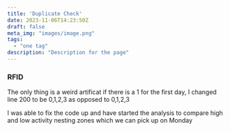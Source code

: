 ```yaml
---
title: 'Duplicate Check'
date: 2023-11-06T14:23:50Z
draft: false
meta_img: "images/image.png"
tags:
  - "one tag"
description: "Description for the page"
---
```


### RFID 


The only thing is a weird artificat if there is a 1 for the first day, I changed line 200 to be 0,1,2,3 as opposed to 0,1,2,3

I was able to fix the code up and have started the analysis to compare high and low activity nesting zones which we can pick up on Monday
